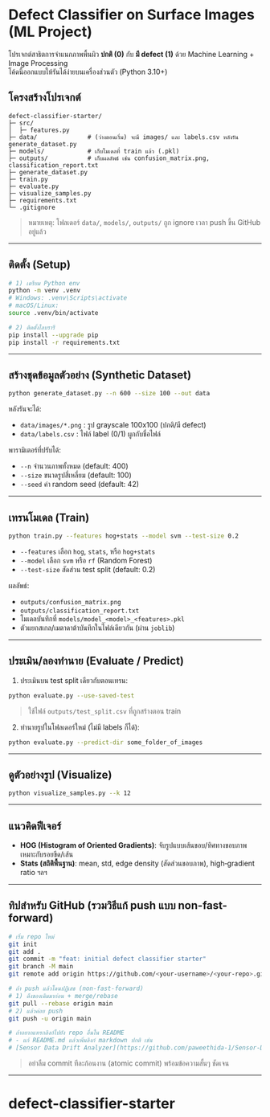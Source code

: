 # Defect Classifier on Surface Images (ML Project)

โปรเจกต์สาธิตการจำแนกภาพพื้นผิว **ปกติ (0)** กับ **มี defect (1)** ด้วย Machine Learning + Image Processing  
โค้ดนี้ออกแบบให้รันได้ง่ายบนเครื่องส่วนตัว (Python 3.10+)

## โครงสร้างโปรเจกต์
```
defect-classifier-starter/
├─ src/
│  ├─ features.py
├─ data/              # (ว่างตอนเริ่ม) จะมี images/ และ labels.csv หลังรัน generate_dataset.py
├─ models/            # เก็บโมเดลที่ train แล้ว (.pkl)
├─ outputs/           # เก็บผลลัพธ์ เช่น confusion_matrix.png, classification_report.txt
├─ generate_dataset.py
├─ train.py
├─ evaluate.py
├─ visualize_samples.py
├─ requirements.txt
└─ .gitignore
```
> หมายเหตุ: โฟลเดอร์ `data/`, `models/`, `outputs/` ถูก ignore เวลา push ขึ้น GitHub อยู่แล้ว

---

## ติดตั้ง (Setup)
```bash
# 1) เตรียม Python env
python -m venv .venv
# Windows: .venv\Scripts\activate
# macOS/Linux:
source .venv/bin/activate

# 2) ติดตั้งไลบรารี
pip install --upgrade pip
pip install -r requirements.txt
```

---

## สร้างชุดข้อมูลตัวอย่าง (Synthetic Dataset)
```bash
python generate_dataset.py --n 600 --size 100 --out data
```
หลังรันจะได้:
- `data/images/*.png`  : รูป grayscale 100x100 (ปกติ/มี defect)
- `data/labels.csv`    : ไฟล์ label (0/1) ผูกกับชื่อไฟล์

พารามิเตอร์ที่ปรับได้:
- `--n`   จำนวนภาพทั้งหมด (default: 400)
- `--size` ขนาดรูปสี่เหลี่ยม (default: 100)
- `--seed` ค่า random seed (default: 42)

---

## เทรนโมเดล (Train)
```bash
python train.py --features hog+stats --model svm --test-size 0.2
```
- `--features` เลือก `hog`, `stats`, หรือ `hog+stats`  
- `--model`    เลือก `svm` หรือ `rf` (Random Forest)
- `--test-size` สัดส่วน test split (default: 0.2)

ผลลัพธ์:
- `outputs/confusion_matrix.png`
- `outputs/classification_report.txt`
- โมเดลบันทึกที่ `models/model_<model>_<features>.pkl`
- ตัวแยกสเกล/เมตาดาต้าบันทึกในไฟล์เดียวกัน (ผ่าน `joblib`)

---

## ประเมิน/ลองทำนาย (Evaluate / Predict)
1) ประเมินบน test split เดียวกับตอนเทรน:
```bash
python evaluate.py --use-saved-test
```
> ใช้ไฟล์ `outputs/test_split.csv` ที่ถูกสร้างตอน train

2) ทำนายรูปในโฟลเดอร์ใหม่ (ไม่มี labels ก็ได้):
```bash
python evaluate.py --predict-dir some_folder_of_images
```

---

## ดูตัวอย่างรูป (Visualize)
```bash
python visualize_samples.py --k 12
```

---

## แนวคิดฟีเจอร์
- **HOG (Histogram of Oriented Gradients)**: จับรูปแบบเส้นขอบ/ทิศทางขอบภาพ เหมาะกับรอยขีด/เส้น
- **Stats (สถิติพื้นฐาน)**: mean, std, edge density (สัดส่วนขอบภาพ), high‑gradient ratio ฯลฯ

---

## ทิปสำหรับ GitHub (รวมวิธีแก้ push แบบ non-fast-forward)
```bash
# เริ่ม repo ใหม่
git init
git add .
git commit -m "feat: initial defect classifier starter"
git branch -M main
git remote add origin https://github.com/<your-username>/<your-repo>.git

# ถ้า push แล้วโดนปฏิเสธ (non-fast-forward)
# 1) ดึงของเดิมมาก่อน + merge/rebase
git pull --rebase origin main
# 2) แล้วค่อย push
git push -u origin main

# ถ้าอยากแทรกลิงก์ไปยัง repo อื่นใน README
# - แก้ README.md แล้วเพิ่มลิงก์ markdown ปกติ เช่น
# [Sensor Data Drift Analyzer](https://github.com/paweethida-1/Sensor-Data-Drift-Analyzer)
```
> อย่าลืม commit ทีละก้อนงาน (atomic commit) พร้อมข้อความสั้นๆ ชัดเจน

---
# defect-classifier-starter
